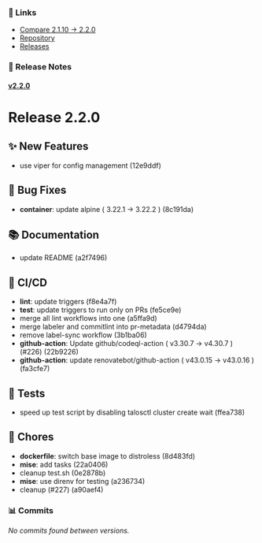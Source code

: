 ### 🔗 Links

- [Compare 2.1.10 → 2.2.0](https://github.com/mirceanton/talswitcher/compare/2.1.10...2.2.0)
- [Repository](https://github.com/mirceanton/talswitcher)
- [Releases](https://github.com/mirceanton/talswitcher/releases)

### 📝 Release Notes

#### [v2.2.0](https://github.com/mirceanton/talswitcher/releases/tag/v2.2.0)

# Release 2.2.0

## ✨ New Features

- use viper for config management (12e9ddf)

## 🐛 Bug Fixes

- **container**: update alpine ( 3.22.1 → 3.22.2 ) (8c191da)

## 📚 Documentation

- update README (a2f7496)

## 👷 CI/CD

- **lint**: update triggers (f8e4a7f)
- **test**: update triggers to run only on PRs (fe5ce9e)
- merge all lint workflows into one (a5ffa9d)
- merge labeler and commitlint into pr-metadata (d4794da)
- remove label-sync workflow (3b1ba06)
- **github-action**: Update github/codeql-action ( v3.30.7 → v4.30.7 ) (#226) (22b9226)
- **github-action**: update renovatebot/github-action ( v43.0.15 → v43.0.16 ) (fa3cfe7)

## 🧪 Tests

- speed up test script by disabling talosctl cluster create wait (ffea738)

## 🧹 Chores

- **dockerfile**: switch base image to distroless (8d483fd)
- **mise**: add tasks (22a0406)
- cleanup test.sh (0e2878b)
- **mise**: use direnv for testing (a236734)
- cleanup (#227) (a90aef4)

### 📊 Commits

_No commits found between versions._

